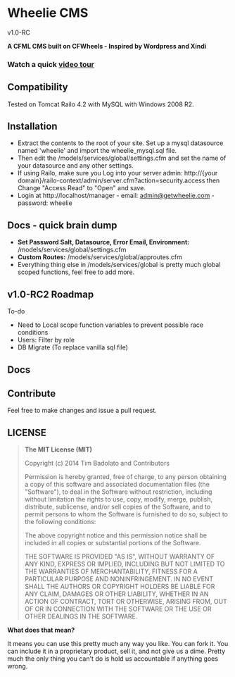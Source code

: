 # Wheelie CMS
v1.0-RC
 
**A CFML CMS built on CFWheels - Inspired by Wordpress and Xindi**

### Watch a quick [video tour](http://youtu.be/7AAMkGP-y3E)

## Compatibility

Tested on Tomcat Railo 4.2 with MySQL with Windows 2008 R2.

## Installation

* Extract the contents to the root of your site. Set up a mysql datasource named 'wheelie' and import the wheelie_mysql.sql file. 
* Then edit the /models/services/global/settings.cfm and set the name of your datasource and any other settings.
* If using Railo, make sure you Log into your server admin:
http://{your domain}/railo-context/admin/server.cfm?action=security.access then Change "Access Read" to "Open" and save.
* Login at http://localhost/manager - email: admin@getwheelie.com - password: wheelie

## Docs - quick brain dump

* **Set Password Salt, Datasource, Error Email, Environment:**  /models/services/global/settings.cfm
* **Custom Routes:** /models/services/global/approutes.cfm
* Everything thing else in /models/services/global is pretty much global scoped functions, feel free to add more.



## v1.0-RC2 Roadmap

To-do
* Need to Local scope function variables to prevent possible race conditions
* Users: Filter by role
* DB Migrate (To replace vanilla sql file)

## Docs



## Contribute

Feel free to make changes and issue a pull request.

## LICENSE

>**The MIT License (MIT)**
>
>Copyright (c) 2014 Tim Badolato and Contributors
>
>Permission is hereby granted, free of charge, to any person obtaining a copy of this software and associated documentation files (the "Software"), to deal in the Software without restriction, including without limitation the rights to use, copy, modify, merge, publish, distribute, sublicense, and/or sell copies of the Software, and to permit persons to whom the Software is furnished to do so, subject to the following conditions:
>
>The above copyright notice and this permission notice shall be included in all copies or substantial portions of the Software.
>
>THE SOFTWARE IS PROVIDED "AS IS", WITHOUT WARRANTY OF ANY KIND, EXPRESS OR IMPLIED, INCLUDING BUT NOT LIMITED TO THE WARRANTIES OF MERCHANTABILITY, FITNESS FOR A PARTICULAR PURPOSE AND NONINFRINGEMENT. IN NO EVENT SHALL THE AUTHORS OR COPYRIGHT HOLDERS BE LIABLE FOR ANY CLAIM, DAMAGES OR OTHER LIABILITY, WHETHER IN AN ACTION OF CONTRACT, TORT OR OTHERWISE, ARISING FROM, OUT OF OR IN CONNECTION WITH THE SOFTWARE OR THE USE OR OTHER DEALINGS IN THE SOFTWARE.

**What does that mean?**

It means you can use this pretty much any way you like. You can fork it. You can include it in a proprietary product, sell it, and not give us a dime. Pretty much the only thing you can't do is hold us accountable if anything goes wrong.
